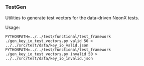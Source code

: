 ### TestGen ###

Utilities to generate test vectors for the data-driven NeonX tests.

Usage:

    PYTHONPATH=../../test/functional/test_framework ./gen_key_io_test_vectors.py valid 50 > ../../src/test/data/key_io_valid.json
    PYTHONPATH=../../test/functional/test_framework ./gen_key_io_test_vectors.py invalid 50 > ../../src/test/data/key_io_invalid.json
